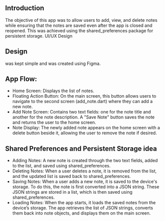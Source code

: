 ## Introduction
The objective of this app was to allow users to add, view, and delete notes while ensuring that the notes are saved even after the app is closed and reopened. This was achieved using the shared_preferences package for persistent storage.
UI/UX Design

## Design 
was kept simple and was created using Figma.

## App Flow:
- Home Screen: Displays the list of notes.
- Floating Action Button: On the main screen, this button allows users to navigate to the second screen (add_note.dart) where they can add a new note.
- Add Note Screen:
    Contains two text fields: one for the note title and another for the note description.
    A "Save Note" button saves the note and returns the user to the home screen.
- Note Display: The newly added note appears on the home screen with a delete button beside it, allowing the user to remove the note if desired.

## Shared Preferences and Persistent Storage idea
- Adding Notes: A new note is created through the two text fields, added to the list, and saved using shared_preferences.
- Deleting Notes: When a user deletes a note, it is removed from the list, and the updated list is saved back to shared_preferences.
- Saving Notes: When a user adds a new note, it is saved to the device's storage. To do this, the note is first converted into a JSON string. These JSON strings are stored in a list, which is then saved using shared_preferences.
- Loading Notes: When the app starts, it loads the saved notes from the device’s storage. The app retrieves the list of JSON strings, converts them back into note objects, and displays them on the main screen.
